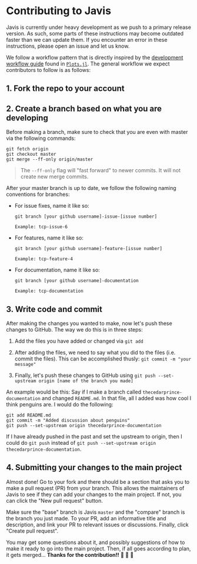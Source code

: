 # Contributing to Javis

Javis is currently under heavy development as we push to a primary release version. As such, some parts of these instructions may become outdated faster than we can update them. If you encounter an error in these instructions, please open an issue and let us know. 

We follow a workflow pattern that is directly inspired by the [development workflow guide](http://docs.juliaplots.org/latest/contributing/#Development-Workflow-1) found in [`Plots.jl`](https://github.com/JuliaPlots/Plots.jl). The general workflow we expect contributors to follow is as follows:

## 1. Fork the repo to your account

## 2. Create a branch based on what you are developing

Before making a branch, make sure to check that you are even with master via the following commands:

```
git fetch origin
git checkout master
git merge --ff-only origin/master
```

> The `--ff-only` flag will "fast forward" to newer commits. It will not create new merge commits.

After your master branch is up to date, we follow the following naming conventions for branches:

- For issue fixes, name it like so:

      git branch [your github username]-issue-[issue number]

      Example: tcp-issue-6

- For features, name it like so:

      git branch [your github username]-feature-[issue number]

      Example: tcp-feature-4

- For documentation, name it like so:

      git branch [your github username]-documentation

      Example: tcp-documentation

## 3. Write code and commit

After making the changes you wanted to make, now let's push these changes to GitHub. The way we do this is in three steps:

1. Add the files you have added or changed via `git add` 

2. After adding the files, we need to say what you did to the files (i.e. commit the files). This can be accomplished thusly: `git commit -m "your message"` 

3. Finally, let's push these changes to GitHub using `git push --set-upstream origin [name of the branch you made]`

An example would be this: Say if I make a branch called `thecedarprince-documentation` and changed `README.md`. In that file, all I added was how cool I think penguins are. I would do the following:

```
git add README.md
git commit -m "Added discussion about penguins"
git push --set-upstream origin thecedarprince-documentation
```

If I have already pushed in the past and set the upstream to origin, then I could do `git push` instead of `git push --set-upstream origin thecedarprince-documentation`.

## 4. Submitting your changes to the main project

Almost done! Go to your fork and there should be a section that asks you to make a pull request (PR) from your branch. This allows the maintainers of Javis to see if they can add your changes to the main project. If not, you can click the "New pull request" button.

Make sure the "base" branch is Javis `master` and the "compare" branch is the branch you just made. To your PR, add an informative title and description, and link your PR to relevant issues or discussions. Finally, click "Create pull request". 

You may get some questions about it, and possibly suggestions of how to make it ready to go into the main project. Then, if all goes according to plan, it gets merged... **Thanks for the contribution!!** :tada: :tada: :tada:
